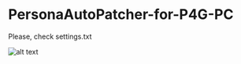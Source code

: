 # PersonaAutoPatcher-for-P4G-PC

Please, check settings.txt

![alt text](https://sun9-47.userapi.com/c855024/v855024881/24037c/JWARhieFqpc.jpg)
